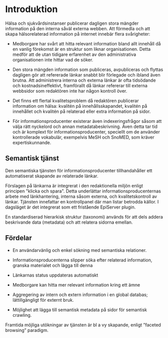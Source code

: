 # Introduktion #

Hälsa och sjukvårdsinstanser publicerar dagligen stora mängder information på den interna såväl externa webben. Att förmedla och att skapa hälsorelaterad information på internet innebär flera svårigheter:

  * Medborgare har svårt att hitta relevant information bland allt innehåll då en vanlig förekomst är en struktur som liknar organisationen. Detta medför att de utan tidigare erfarenhet av den administrativa organisationen inte hittar vad de söker.

  * Den stora mängden information som publiceras, avpubliceras och flyttas dagligen gör att refererade länkar snabbt blir förlegade och ibland även brutna. Att administrera interna och externa länkar är ofta tidsödande och kostnadsineffektivt, framförallt då länkar refererar till externa webbsidor som redaktören inte har någon kontroll över.

  * Det finns ett flertal kvalitetsproblem då redaktören publicerar information om hälsa: kvalitén på innehållsskapandet, kvalitén på innehållet och kvalitén på relaterad eller extra information på sidor.

  * För informationsproducenter existerar även indexeringsfrågor såsom att välja rätt nyckelord och annan metadatabeskrivning. Även detta tar tid och är komplext för informationsproducenter, speciellt om de använder kontrollerade vokabulär, exempelvis MeSH och SnoMED, som kräver expertiskunnande.


## Semantisk tjänst ##
Den semantiska tjänsten för informationsproducenter tillhandahåller ett automatiserat skapande av relaterade länkar.

Förslagen på länkarna är integrerat i den redaktionella miljön enligt principen "klicka och spara". Detta underlättar informationsproducenternas arbete med länkhantering, interna såsom externa, och kvalitetskontroll av länkar. Tjänsten innefattar en kontrollpanel där man listar betrodda källor. I dagsläget är det integrerat som ett fristående EpiServer plugin.

En standardiserad hierarkisk struktur (taxonomi) används för att dels addera beskrivande data (metadata) och att relatera sidorna emellan.


## Fördelar ##

  * En användarvänlig och enkel sökning med semantiska relationer.

  * Informationsproducenterna slipper söka efter relaterad information, granska materialet och lägga till denna

  * Länkarnas status uppdateras automatiskt

  * Medborgare kan hitta mer relevant information kring ett ämne

  * Aggregering av intern och extern information i en global databas; lättillgängligt för externt bruk.

  * Möjlighet att lägga till semantisk metadata på sidor för semantisk crawling.

Framtida möjliga utökningar av tjänsten är bl a vy skapande, enligt ”faceted browsing” paradigm.